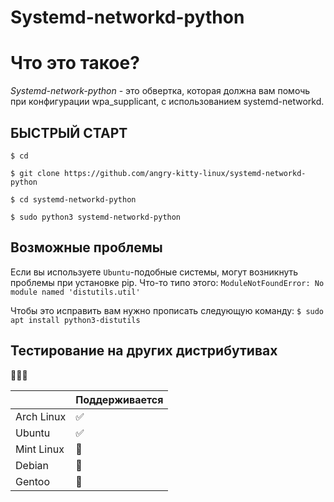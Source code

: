 Systemd-networkd-python
=======================

# Что это такое?

*Systemd-network-python* - это обвертка, которая должна вам помочь при конфигурации wpa_supplicant, с использованием systemd-networkd.

 БЫСТРЫЙ СТАРТ
 ------------------

`$ cd`

`$ git clone https://github.com/angry-kitty-linux/systemd-networkd-python`

`$ cd systemd-networkd-python`

`$ sudo python3 systemd-networkd-python`


Возможные проблемы
---------------------

Если вы используете `Ubuntu`-подобные системы, могут возникнуть проблемы при установке pip.
Что-то типо этого:
`ModuleNotFoundError: No module named 'distutils.util'`

Чтобы это исправить вам нужно прописать следующую команду:
`$ sudo apt install python3-distutils`


Тестирование на других дистрибутивах
--------------------
🤔✅❌

|                            | Поддерживается |
|----------------------------|----------------|
| Arch Linux                 |       ✅       |
| Ubuntu                     |       ✅       |
| Mint Linux                 |       🤔       |
| Debian                     |       🤔       |
| Gentoo                     |       🤔       |


